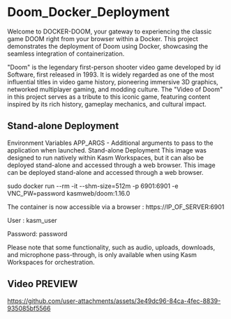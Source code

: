 # Doom_Docker_Deployment
Welcome to DOCKER-DOOM, your gateway to experiencing the classic game DOOM right from your browser within a Docker.
This project demonstrates the deployment of Doom using Docker, showcasing the seamless integration of containerization.

"Doom" is the legendary first-person shooter video game developed by id Software, first released in 1993. It is widely regarded as one of the most influential titles in video game history, pioneering immersive 3D graphics, networked multiplayer gaming, and modding culture. The "Video of Doom" in this project serves as a tribute to this iconic game, featuring content inspired by its rich history, gameplay mechanics, and cultural impact.

## Stand-alone Deployment
Environment Variables APP_ARGS - Additional arguments to pass to the application when launched. Stand-alone Deployment This image was designed to run natively within Kasm Workspaces, but it can also be deployed stand-alone and accessed through a web browser.
This image can be deployed stand-alone and accessed through a web browser.

sudo docker run --rm -it --shm-size=512m -p 6901:6901 -e VNC_PW=password kasmweb/doom:1.16.0

The container is now accessible via a browser : https://IP_OF_SERVER:6901


User : kasm_user

Password: password

Please note that some functionality, such as audio, uploads, downloads, and microphone pass-through, is only available when using Kasm Workspaces for orchestration.

## Video PREVIEW



https://github.com/user-attachments/assets/3e49dc96-84ca-4fec-8839-935085bf5566




